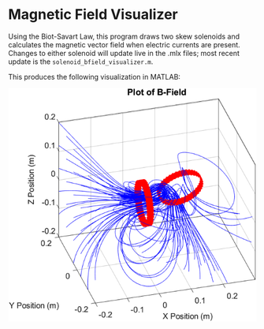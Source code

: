 # Magnetic Field Visualizer

Using the Biot-Savart Law, this program draws two skew solenoids and calculates the magnetic vector field when electric currents are present. Changes to either solenoid will update live in the .mlx files; most recent update is the `solenoid_bfield_visualizer.m`.

This produces the following visualization in MATLAB:

![MATLAB Visualization](https://github.com/ryli123/SPH4U0/blob/master/Lab%20Finals/4/Magnetic%20Field%20Visualizer/ohyeah.png)
